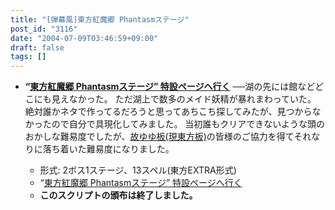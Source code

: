 ```yaml
---
title: "[弾幕風]東方紅魔郷 Phantasmステージ"
post_id: "3116"
date: "2004-07-09T03:46:59+09:00"
draft: false
tags: []
---
```



* **“[東方紅魔郷 Phantasmステージ” 特設ページへ行く](/tag/touhou-eosd-phantasm)**
──湖の先には館などどこにも見えなかった。 ただ湖上で数多のメイド妖精が暴れまわっていた。 絶対誰かネタで作ってるだろうと思ってあちこち探してみたが、見つからなかったので自分で具現化してみました。 当初誰もクリアできないような頭のおかしな難易度でしたが、[故ゆゆ板(現東方板)](http://jbbs.livedoor.jp/computer/6306/)の皆様のご協力を得てそれなりに落ち着いた難易度になりました。

  * 形式: 2ボス1ステージ、13スペル(東方EXTRA形式)
  * “[東方紅魔郷 Phantasmステージ” 特設ページへ行く](/tag/touhou-eosd-phantasm)
  * **このスクリプトの頒布は終了しました。**
